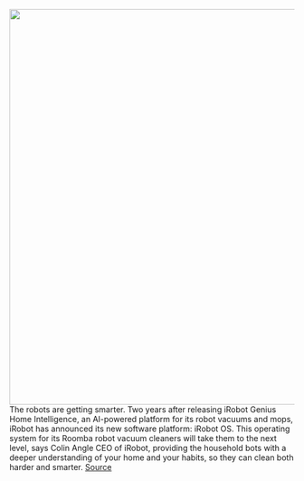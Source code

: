 <img src='https://cdn.vox-cdn.com/thumbor/comU71RPT5jjELJyqhiAa1Sk3Qc=/0x0:1500x1500/1200x800/filters:focal(630x630:870x870)/cdn.vox-cdn.com/uploads/chorus_image/image/70926367/iRobotOS_ShoesSocks.0.jpg' width='700px' /><br/>
The robots are getting smarter. Two years after releasing iRobot Genius Home Intelligence, an AI-powered platform for its robot vacuums and mops, iRobot has announced its new software platform: iRobot OS. This operating system for its Roomba robot vacuum cleaners will take them to the next level, says Colin Angle CEO of iRobot, providing the household bots with a deeper understanding of your home and your habits, so they can clean both harder and smarter.
<a href='https://www.theverge.com/2022/5/31/23147761/irobot-os-intelligent-software-robot-vacuums'> Source <a/>